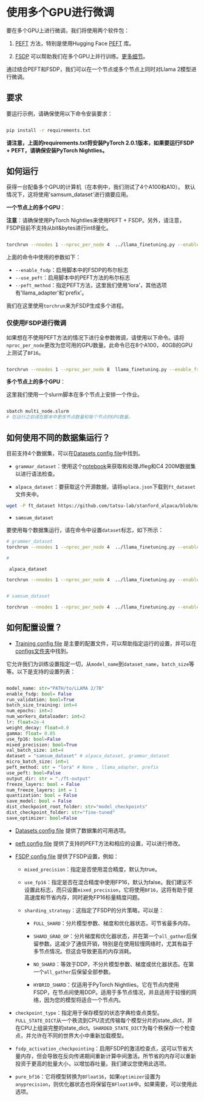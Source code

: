 # 使用多个GPU进行微调

要在多个GPU上进行微调，我们将使用两个软件包：

1. [PEFT](https://huggingface.co/blog/peft) 方法，特别是使用Hugging Face [PEFT](https://github.com/huggingface/peft) 库。

2. [FSDP](https://pytorch.org/tutorials/intermediate/FSDP_adavnced_tutorial.html) 可以帮助我们在多个GPU上并行训练。[更多细节](LLM_finetuning.md/#2-full-partial-parameter-finetuning)。

通过结合PEFT和FSDP，我们可以在一个节点或多个节点上同时对Llama 2模型进行微调。

## 要求
要运行示例，请确保使用以下命令安装要求：

```bash

pip install -r requirements.txt

```

**请注意，上面的requirements.txt将安装PyTorch 2.0.1版本，如果要运行FSDP + PEFT，请确保安装PyTorch Nightlies。**

## 如何运行

获得一台配备多个GPU的计算机（在本例中，我们测试了4个A100和A10）。
默认情况下，这将使用'samsum_dataset'进行摘要应用。

**一个节点上的多个GPU**：

**注意**：请确保使用PyTorch Nightlies来使用PEFT + FSDP。另外，请注意，FSDP目前不支持从bit&bytes进行int8量化。

```bash

torchrun --nnodes 1 --nproc_per_node 4  ../llama_finetuning.py --enable_fsdp --model_name /模型文件夹路径/7B --use_peft --peft_method lora --output_dir 保存PEFT模型的路径

```

上面的命令中使用的参数如下：

* `--enable_fsdp`：启用脚本中的FSDP的布尔标志
* `--use_peft`：启用脚本中的PEFT方法的布尔标志
* `--peft_method`：指定PEFT方法，这里我们使用'lora'，其他选项有'llama_adapter'和'prefix'。

我们在这里使用`torchrun`来为FSDP生成多个进程。

### 仅使用FSDP进行微调

如果想在不使用PEFT方法的情况下进行全参数微调，请使用以下命令。请将`nproc_per_node`更改为您可用的GPU数量。此命令已在8个A100，40GB的GPU上测试了`BF16`。

```bash

torchrun --nnodes 1 --nproc_per_node 8  llama_finetuning.py --enable_fsdp --model_name /模型文件夹路径/7B --dist_checkpoint_root_folder model_checkpoints --dist_checkpoint_folder fine-tuned --pure_bf16 

```

**多个节点上的多个GPU**：

这里我们使用一个slurm脚本在多个节点上安排一个作业。

```bash

sbatch multi_node.slurm
# 在运行之前请在脚本中更改节点数量和每个节点的GPU数量。

```

## 如何使用不同的数据集运行？

目前支持4个数据集，可以在[Datasets config file](../configs/datasets.py)中找到。

* `grammar_dataset`：使用这个[notebook](../ft_datasets/grammar_dataset/grammar_dataset_process.ipynb)来获取和处理Jfleg和C4 200M数据集以进行语法检查。

* `alpaca_dataset`：要获取这个开源数据，请将`aplaca.json`下载到`ft_dataset`文件夹中。

```bash
wget -P ft_dataset https://github.com/tatsu-lab/stanford_alpaca/blob/main/alpaca_data.json
```

* `samsum_dataset`

要使用每个数据集运行，请在命令中设置`dataset`标志，如下所示：

```bash
# grammer_dataset
torchrun --nnodes 1 --nproc_per_node 4  ../llama_finetuning.py --enable_fsdp  --model_name /模型文件夹路径/7B --use_peft --peft_method lora --dataset grammar_dataset --save_model --dist_checkpoint_root_folder model_checkpoints --dist_checkpoint_folder fine-tuned  --pure_bf16 --output_dir 保存PEFT模型的路径

#

 alpaca_dataset

torchrun --nnodes 1 --nproc_per_node 4  ../llama_finetuning.py --enable_fsdp  --model_name /模型文件夹路径/7B --use_peft --peft_method lora --dataset alpaca_dataset --save_model --dist_checkpoint_root_folder model_checkpoints --dist_checkpoint_folder fine-tuned --pure_bf16 --output_dir 保存PEFT模型的路径


# samsum_dataset

torchrun --nnodes 1 --nproc_per_node 4  ../llama_finetuning.py --enable_fsdp --model_name /模型文件夹路径/7B --use_peft --peft_method lora --dataset samsum_dataset --save_model --dist_checkpoint_root_folder model_checkpoints --dist_checkpoint_folder fine-tuned --pure_bf16 --output_dir 保存PEFT模型的路径

```

## 如何配置设置？

* [Training config file](../configs/training.py) 是主要的配置文件，可以帮助指定运行的设置，并可以在[configs文件夹](../configs/)中找到。

它允许我们为训练设置指定一切，从`model_name`到`dataset_name`，`batch_size`等等。以下是支持的设置列表：

```python

model_name: str="PATH/to/LLAMA 2/7B"
enable_fsdp: bool= False
run_validation: bool=True
batch_size_training: int=4
num_epochs: int=3
num_workers_dataloader: int=2
lr: float=2e-4
weight_decay: float=0.0
gamma: float= 0.85
use_fp16: bool=False
mixed_precision: bool=True
val_batch_size: int=4
dataset = "samsum_dataset" # alpaca_dataset, grammar_dataset
micro_batch_size: int=1
peft_method: str = "lora" # None , llama_adapter, prefix
use_peft: bool=False
output_dir: str = "./ft-output"
freeze_layers: bool = False
num_freeze_layers: int = 1
quantization: bool = False
save_model: bool = False
dist_checkpoint_root_folder: str="model_checkpoints"
dist_checkpoint_folder: str="fine-tuned"
save_optimizer: bool=False

```

* [Datasets config file](../configs/datasets.py) 提供了数据集的可用选项。

* [peft config file](../configs/peft.py) 提供了支持的PEFT方法和相应的设置，可以进行修改。

* [FSDP config file](../configs/fsdp.py) 提供了FSDP设置，例如：

    * `mixed_precision`：指定是否使用混合精度，默认为true。

    * `use_fp16`：指定是否在混合精度中使用FP16，默认为false。我们建议不设置此标志，而只设置`mixed_precision`，它将使用`BF16`，这将有助于提高速度和节省内存，同时避免FP16标量精度问题。

    * `sharding_strategy`：这指定了FSDP的分片策略，可以是：
        * `FULL_SHARD`：分片模型参数、梯度和优化器状态，可节省最多内存。

        * `SHARD_GRAD_OP`：分片梯度和优化器状态，并在第一个`all_gather`后保留参数。这减少了通信开销，特别是在使用较慢网络时，尤其有益于多节点情况。但这会导致更高的内存消耗。

        * `NO_SHARD`：等效于DDP，不分片模型参数、梯度或优化器状态。在第一个`all_gather`后保留全部参数。

        * `HYBRID_SHARD`：仅适用于PyTorch Nightlies。它在节点内使用FSDP，在节点间使用DDP。适用于多节点情况，并且适用于较慢的网络，因为您的模型将适合一个节点内。

* `checkpoint_type`：指定用于保存模型的状态字典检查点类型。`FULL_STATE_DICT`从一个秩流到CPU流式传输每个模型分片的state_dict，并在CPU上组装完整的state_dict。`SHARDED_STATE_DICT`为每个秩保存一个检查点，并允许在不同的世界大小中重新加载模型。

* `fsdp_activation_checkpointing`：启用FSDP的激活检查点，这可以节省大量内存，但会导致在反向传递期间重新计算中间激活。所节省的内存可以重新投资于更高的批量大小，以增加吞吐量。我们建议您使用此选项。

* `pure_bf16`：它将模型转换为`BFloat16`，如果`optimizer`设置为`anyprecision`，则优化器状态也将保留在`BFloat16`中。如果需要，可以使用此选项。